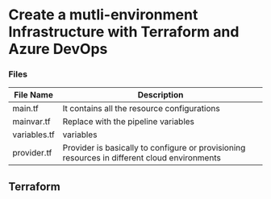 # Create a mutli-environment Infrastructure with Terraform and Azure DevOps

### Files

|File Name | Description |
|--------- | ------------|
| main.tf | It contains all the resource configurations |
| mainvar.tf | Replace with the pipeline variables |
| variables.tf | variables |
| provider.tf | Provider is basically to configure or provisioning resources in different cloud environments |


## Terraform 

